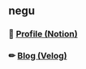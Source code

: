 ## negu
### 📄 [Profile (Notion)](https://melted-payment-20f.notion.site/Never-Ever-Give-Up-697f8ac6c6954204947fdf76f65131c6)
### ✏ [Blog (Velog)](https://velog.io/@negu63)

<!--
**negu63/negu63** is a ✨ _special_ ✨ repository because its `README.md` (this file) appears on your GitHub profile.

Here are some ideas to get you started:

- 🔭 I’m currently working on ...
- 🌱 I’m currently learning ...
- 👯 I’m looking to collaborate on ...
- 🤔 I’m looking for help with ...
- 💬 Ask me about ...
- 📫 How to reach me: ...
- 😄 Pronouns: ...
- ⚡ Fun fact: ...
-->
